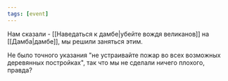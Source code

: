 ```yaml
---
tags: [event]
---
```


Нам сказали - [[Наведаться к дамбе|убейте вождя великанов]] на [[Дамба|дамбе]], мы решили заняться этим.

Не было точного указания "не устраивайте пожар во всех возможных деревянных постройках", так что мы не сделали ничего плохого, правда?

